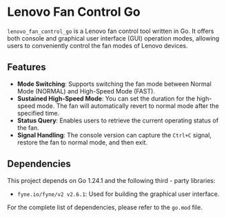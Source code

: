 # Lenovo Fan Control Go

`lenovo_fan_control_go` is a Lenovo fan control tool written in Go. It offers both console and graphical user interface (GUI) operation modes, allowing users to conveniently control the fan modes of Lenovo devices.

## Features
- **Mode Switching**: Supports switching the fan mode between Normal Mode (NORMAL) and High-Speed Mode (FAST).
- **Sustained High-Speed Mode**: You can set the duration for the high-speed mode. The fan will automatically revert to normal mode after the specified time.
- **Status Query**: Enables users to retrieve the current operating status of the fan.
- **Signal Handling**: The console version can capture the `Ctrl+C` signal, restore the fan to normal mode, and then exit.

## Dependencies
This project depends on Go 1.24.1 and the following third - party libraries:
- `fyne.io/fyne/v2 v2.6.1`: Used for building the graphical user interface.

For the complete list of dependencies, please refer to the `go.mod` file.